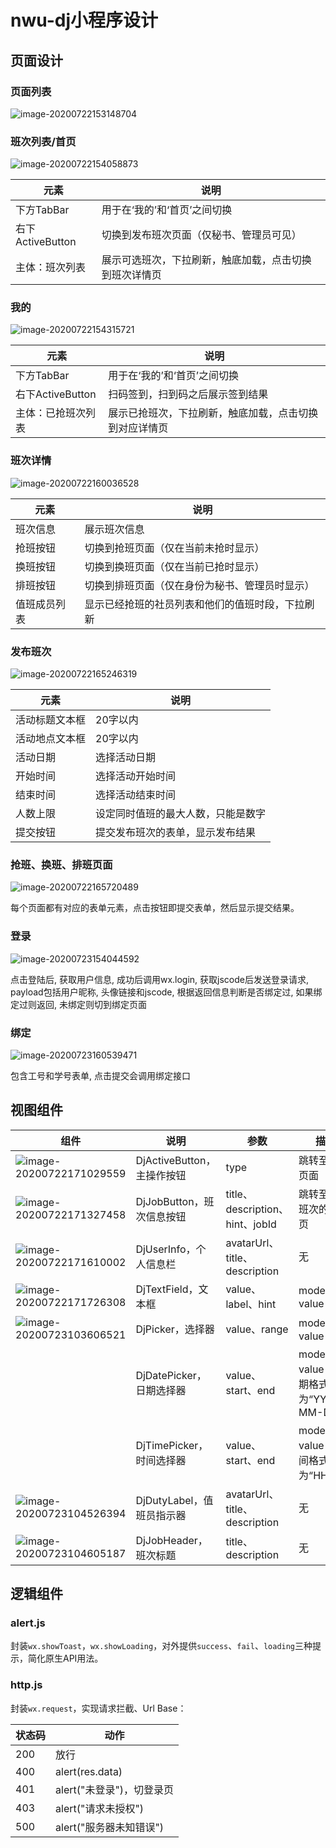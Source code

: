# nwu-dj小程序设计

## 页面设计

### 页面列表

![image-20200722153148704](%E5%B0%8F%E7%A8%8B%E5%BA%8F%E9%A1%B5%E9%9D%A2%E8%AE%BE%E8%AE%A1.assets/image-20200722153148704.png)

### 班次列表/首页

![image-20200722154058873](%E5%B0%8F%E7%A8%8B%E5%BA%8F%E9%A1%B5%E9%9D%A2%E8%AE%BE%E8%AE%A1.assets/image-20200722154058873.png)

| 元素             | 说明                                                   |
| ---------------- | ------------------------------------------------------ |
| 下方TabBar       | 用于在‘我的’和‘首页’之间切换                           |
| 右下ActiveButton | 切换到发布班次页面（仅秘书、管理员可见）               |
| 主体：班次列表   | 展示可选班次，下拉刷新，触底加载，点击切换到班次详情页 |

### 我的

![image-20200722154315721](%E5%B0%8F%E7%A8%8B%E5%BA%8F%E9%A1%B5%E9%9D%A2%E8%AE%BE%E8%AE%A1.assets/image-20200722154315721.png)

| 元素               | 说明                                                   |
| ------------------ | ------------------------------------------------------ |
| 下方TabBar         | 用于在‘我的’和‘首页’之间切换                           |
| 右下ActiveButton   | 扫码签到，扫到码之后展示签到结果                       |
| 主体：已抢班次列表 | 展示已抢班次，下拉刷新，触底加载，点击切换到对应详情页 |

### 班次详情

![image-20200722160036528](%E5%B0%8F%E7%A8%8B%E5%BA%8F%E9%A1%B5%E9%9D%A2%E8%AE%BE%E8%AE%A1.assets/image-20200722160036528.png)

| 元素         | 说明                                             |
| ------------ | ------------------------------------------------ |
| 班次信息     | 展示班次信息                                     |
| 抢班按钮     | 切换到抢班页面（仅在当前未抢时显示）             |
| 换班按钮     | 切换到换班页面（仅在当前已抢时显示）             |
| 排班按钮     | 切换到排班页面（仅在身份为秘书、管理员时显示）   |
| 值班成员列表 | 显示已经抢班的社员列表和他们的值班时段，下拉刷新 |

### 发布班次

![image-20200722165246319](%E5%B0%8F%E7%A8%8B%E5%BA%8F%E9%A1%B5%E9%9D%A2%E8%AE%BE%E8%AE%A1.assets/image-20200722165246319.png)

| 元素           | 说明                               |
| -------------- | ---------------------------------- |
| 活动标题文本框 | 20字以内                           |
| 活动地点文本框 | 20字以内                           |
| 活动日期       | 选择活动日期                       |
| 开始时间       | 选择活动开始时间                   |
| 结束时间       | 选择活动结束时间                   |
| 人数上限       | 设定同时值班的最大人数，只能是数字 |
| 提交按钮       | 提交发布班次的表单，显示发布结果   |

### 抢班、换班、排班页面

![image-20200722165720489](%E5%B0%8F%E7%A8%8B%E5%BA%8F%E9%A1%B5%E9%9D%A2%E8%AE%BE%E8%AE%A1.assets/image-20200722165720489.png)

每个页面都有对应的表单元素，点击按钮即提交表单，然后显示提交结果。

### 登录

![image-20200723154044592](%E5%B0%8F%E7%A8%8B%E5%BA%8F%E9%A1%B5%E9%9D%A2%E8%AE%BE%E8%AE%A1.assets/image-20200723154044592.png)

点击登陆后, 获取用户信息, 成功后调用wx.login, 获取jscode后发送登录请求, payload包括用户昵称, 头像链接和jscode, 根据返回信息判断是否绑定过, 如果绑定过则返回, 未绑定则切到绑定页面

### 绑定

![image-20200723160539471](%E5%B0%8F%E7%A8%8B%E5%BA%8F%E9%A1%B5%E9%9D%A2%E8%AE%BE%E8%AE%A1.assets/image-20200723160539471.png)

包含工号和学号表单, 点击提交会调用绑定接口

## 视图组件

| 组件                                                         | 说明                       | 参数                            | 描述                                   |
| ------------------------------------------------------------ | -------------------------- | ------------------------------- | -------------------------------------- |
| ![image-20200722171029559](%E5%B0%8F%E7%A8%8B%E5%BA%8F%E9%A1%B5%E9%9D%A2%E8%AE%BE%E8%AE%A1.assets/image-20200722171029559.png) | DjActiveButton，主操作按钮 | type                            | 跳转至指定页面                         |
| ![image-20200722171327458](%E5%B0%8F%E7%A8%8B%E5%BA%8F%E9%A1%B5%E9%9D%A2%E8%AE%BE%E8%AE%A1.assets/image-20200722171327458.png) | DjJobButton，班次信息按钮  | title、description、hint、jobId | 跳转至指定班次的详情页                 |
| ![image-20200722171610002](%E5%B0%8F%E7%A8%8B%E5%BA%8F%E9%A1%B5%E9%9D%A2%E8%AE%BE%E8%AE%A1.assets/image-20200722171610002.png) | DjUserInfo，个人信息栏     | avatarUrl、title、description   | 无                                     |
| ![image-20200722171726308](%E5%B0%8F%E7%A8%8B%E5%BA%8F%E9%A1%B5%E9%9D%A2%E8%AE%BE%E8%AE%A1.assets/image-20200722171726308.png) | DjTextField，文本框        | value、label、hint              | model绑定value                         |
| ![image-20200723103606521](%E5%B0%8F%E7%A8%8B%E5%BA%8F%E9%A1%B5%E9%9D%A2%E8%AE%BE%E8%AE%A1.assets/image-20200723103606521.png) | DjPicker，选择器           | value、range                    | model绑定value                         |
|                                                              | DjDatePicker，日期选择器   | value、start、end               | model绑定value，日期格式为“YYYY-MM-DD” |
|                                                              | DjTimePicker，时间选择器   | value、start、end               | model绑定value，时间格式为“HH:mm”      |
| ![image-20200723104526394](%E5%B0%8F%E7%A8%8B%E5%BA%8F%E9%A1%B5%E9%9D%A2%E8%AE%BE%E8%AE%A1.assets/image-20200723104526394.png) | DjDutyLabel，值班员指示器  | avatarUrl、title、description   | 无                                     |
| ![image-20200723104605187](%E5%B0%8F%E7%A8%8B%E5%BA%8F%E9%A1%B5%E9%9D%A2%E8%AE%BE%E8%AE%A1.assets/image-20200723104605187.png) | DjJobHeader，班次标题      | title、description              | 无                                     |

## 逻辑组件

### alert.js

封装`wx.showToast`，`wx.showLoading`，对外提供`success`、`fail`、`loading`三种提示，简化原生API用法。

### http.js

封装`wx.request`，实现请求拦截、Url Base：

| 状态码 | 动作                      |
| ------ | ------------------------- |
| 200    | 放行                      |
| 400    | alert(res.data)           |
| 401    | alert("未登录")，切登录页 |
| 403    | alert("请求未授权")       |
| 500    | alert("服务器未知错误")   |

